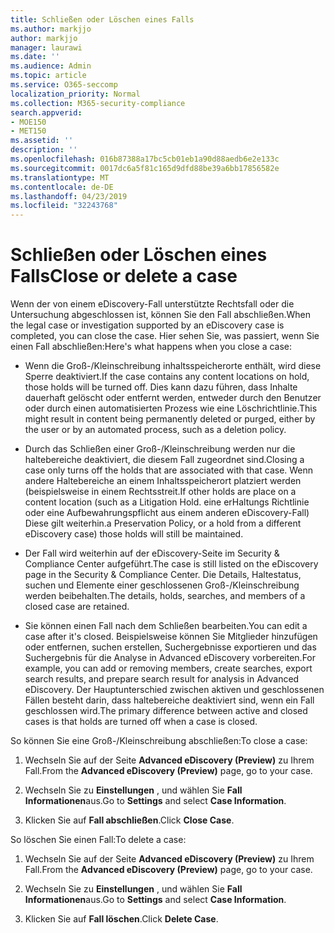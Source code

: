 ```yaml
---
title: Schließen oder Löschen eines Falls
ms.author: markjjo
author: markjjo
manager: laurawi
ms.date: ''
ms.audience: Admin
ms.topic: article
ms.service: O365-seccomp
localization_priority: Normal
ms.collection: M365-security-compliance
search.appverid:
- MOE150
- MET150
ms.assetid: ''
description: ''
ms.openlocfilehash: 016b87388a17bc5cb01eb1a90d88aedb6e2e133c
ms.sourcegitcommit: 0017dc6a5f81c165d9dfd88be39a6bb17856582e
ms.translationtype: MT
ms.contentlocale: de-DE
ms.lasthandoff: 04/23/2019
ms.locfileid: "32243768"
---
```

# <a name="close-or-delete-a-case"></a><span data-ttu-id="04662-102">Schließen oder Löschen eines Falls</span><span class="sxs-lookup"><span data-stu-id="04662-102">Close or delete a case</span></span>

<span data-ttu-id="04662-103">Wenn der von einem eDiscovery-Fall unterstützte Rechtsfall oder die Untersuchung abgeschlossen ist, können Sie den Fall abschließen.</span><span class="sxs-lookup"><span data-stu-id="04662-103">When the legal case or investigation supported by an eDiscovery case is completed, you can close the case.</span></span> <span data-ttu-id="04662-104">Hier sehen Sie, was passiert, wenn Sie einen Fall abschließen:</span><span class="sxs-lookup"><span data-stu-id="04662-104">Here's what happens when you close a case:</span></span>

- <span data-ttu-id="04662-105">Wenn die Groß-/Kleinschreibung inhaltsspeicherorte enthält, wird diese Sperre deaktiviert.</span><span class="sxs-lookup"><span data-stu-id="04662-105">If the case contains any content locations on hold, those holds will be turned off.</span></span> <span data-ttu-id="04662-106">Dies kann dazu führen, dass Inhalte dauerhaft gelöscht oder entfernt werden, entweder durch den Benutzer oder durch einen automatisierten Prozess wie eine Löschrichtlinie.</span><span class="sxs-lookup"><span data-stu-id="04662-106">This might result in content being permanently deleted or purged, either by the user or by an automated process, such as a deletion policy.</span></span>

- <span data-ttu-id="04662-107">Durch das Schließen einer Groß-/Kleinschreibung werden nur die haltebereiche deaktiviert, die diesem Fall zugeordnet sind.</span><span class="sxs-lookup"><span data-stu-id="04662-107">Closing a case only turns off the holds that are associated with that case.</span></span> <span data-ttu-id="04662-108">Wenn andere Haltebereiche an einem Inhaltsspeicherort platziert werden (beispielsweise in einem Rechtsstreit.</span><span class="sxs-lookup"><span data-stu-id="04662-108">If other holds are place on a content location (such as a Litigation Hold.</span></span> <span data-ttu-id="04662-109">eine erHaltungs Richtlinie oder eine Aufbewahrungspflicht aus einem anderen eDiscovery-Fall) Diese gilt weiterhin.</span><span class="sxs-lookup"><span data-stu-id="04662-109">a Preservation Policy, or a hold from a different eDiscovery case) those holds will still be maintained.</span></span>

- <span data-ttu-id="04662-110">Der Fall wird weiterhin auf der eDiscovery-Seite im Security & Compliance Center aufgeführt.</span><span class="sxs-lookup"><span data-stu-id="04662-110">The case is still listed on the eDiscovery page in the Security & Compliance Center.</span></span> <span data-ttu-id="04662-111">Die Details, Haltestatus, suchen und Elemente einer geschlossenen Groß-/Kleinschreibung werden beibehalten.</span><span class="sxs-lookup"><span data-stu-id="04662-111">The details, holds, searches, and members of a closed case are retained.</span></span>

- <span data-ttu-id="04662-112">Sie können einen Fall nach dem Schließen bearbeiten.</span><span class="sxs-lookup"><span data-stu-id="04662-112">You can edit a case after it's closed.</span></span> <span data-ttu-id="04662-113">Beispielsweise können Sie Mitglieder hinzufügen oder entfernen, suchen erstellen, Suchergebnisse exportieren und das Suchergebnis für die Analyse in Advanced eDiscovery vorbereiten.</span><span class="sxs-lookup"><span data-stu-id="04662-113">For example, you can add or removing members, create searches, export search results, and prepare search result for analysis in Advanced eDiscovery.</span></span> <span data-ttu-id="04662-114">Der Hauptunterschied zwischen aktiven und geschlossenen Fällen besteht darin, dass haltebereiche deaktiviert sind, wenn ein Fall geschlossen wird.</span><span class="sxs-lookup"><span data-stu-id="04662-114">The primary difference between active and closed cases is that holds are turned off when a case is closed.</span></span>

<span data-ttu-id="04662-115">So können Sie eine Groß-/Kleinschreibung abschließen:</span><span class="sxs-lookup"><span data-stu-id="04662-115">To close a case:</span></span>

1. <span data-ttu-id="04662-116">Wechseln Sie auf der Seite **Advanced eDiscovery (Preview)** zu Ihrem Fall.</span><span class="sxs-lookup"><span data-stu-id="04662-116">From the **Advanced eDiscovery (Preview)** page, go to your case.</span></span>

2. <span data-ttu-id="04662-117">Wechseln Sie zu **Einstellungen** , und wählen Sie **Fall Informationen**aus.</span><span class="sxs-lookup"><span data-stu-id="04662-117">Go to **Settings** and select **Case Information**.</span></span> 

3. <span data-ttu-id="04662-118">Klicken Sie auf **Fall abschließen**.</span><span class="sxs-lookup"><span data-stu-id="04662-118">Click **Close Case**.</span></span> 

<span data-ttu-id="04662-119">So löschen Sie einen Fall:</span><span class="sxs-lookup"><span data-stu-id="04662-119">To delete a case:</span></span>

1. <span data-ttu-id="04662-120">Wechseln Sie auf der Seite **Advanced eDiscovery (Preview)** zu Ihrem Fall.</span><span class="sxs-lookup"><span data-stu-id="04662-120">From the **Advanced eDiscovery (Preview)** page, go to your case.</span></span>

2. <span data-ttu-id="04662-121">Wechseln Sie zu **Einstellungen** , und wählen Sie **Fall Informationen**aus.</span><span class="sxs-lookup"><span data-stu-id="04662-121">Go to **Settings** and select **Case Information**.</span></span> 

3. <span data-ttu-id="04662-122">Klicken Sie auf **Fall löschen**.</span><span class="sxs-lookup"><span data-stu-id="04662-122">Click **Delete Case**.</span></span> 
